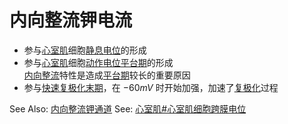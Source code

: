 # 内向整流钾电流

- 参与[心室肌](心室肌.md)细胞[静息电位](静息电位.md)的形成
- 参与[心室肌](心室肌.md)细胞[动作电位](动作电位.md)[平台期](平台期.md)的形成<br>
  [内向整流](内向整流.md)特性是造成[平台期](平台期.md)较长的重要原因
- 参与[快速复极化末期](快速复极化末期.md)，在 $-60mV$ 时开始加强，加速了[复极化](复极化.md)过程

See Also: [内向整流钾通道](内向整流钾通道.md)
See: [心室肌#心室肌细胞跨膜电位](心室肌#心室肌细胞跨膜电位)

